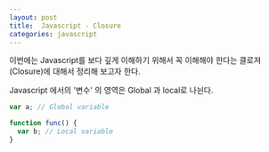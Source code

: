 ```yaml
---
layout: post
title:  Javascript - Closure
categories: javascript
---
```


이번에는 Javascript를 보다 깊게 이해하기 위해서 꼭 이해해야 한다는 클로져(Closure)에 대해서 정리해 보고자 한다. <br>

Javascript 에서의 '변수' 의 영역은 Global 과 local로 나뉜다. <br>

```javascript
var a; // Global variable

function func() {
  var b; // Local variable
}
```

